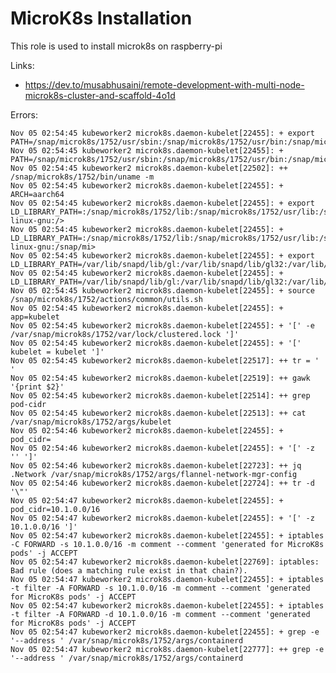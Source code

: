 # MicroK8s Installation

This role is used to install microk8s on raspberry-pi

Links:
- https://dev.to/musabhusaini/remote-development-with-multi-node-microk8s-cluster-and-scaffold-4o1d

Errors:

    Nov 05 02:54:45 kubeworker2 microk8s.daemon-kubelet[22455]: + export PATH=/snap/microk8s/1752/usr/sbin:/snap/microk8s/1752/usr/bin:/snap/microk8s/1752/sbin:/snap/microk8s/1752/bin:/>
    Nov 05 02:54:45 kubeworker2 microk8s.daemon-kubelet[22455]: + PATH=/snap/microk8s/1752/usr/sbin:/snap/microk8s/1752/usr/bin:/snap/microk8s/1752/sbin:/snap/microk8s/1752/bin:/usr/loc>
    Nov 05 02:54:45 kubeworker2 microk8s.daemon-kubelet[22502]: ++ /snap/microk8s/1752/bin/uname -m
    Nov 05 02:54:45 kubeworker2 microk8s.daemon-kubelet[22455]: + ARCH=aarch64
    Nov 05 02:54:45 kubeworker2 microk8s.daemon-kubelet[22455]: + export LD_LIBRARY_PATH=:/snap/microk8s/1752/lib:/snap/microk8s/1752/usr/lib:/snap/microk8s/1752/lib/aarch64-linux-gnu:/>
    Nov 05 02:54:45 kubeworker2 microk8s.daemon-kubelet[22455]: + LD_LIBRARY_PATH=:/snap/microk8s/1752/lib:/snap/microk8s/1752/usr/lib:/snap/microk8s/1752/lib/aarch64-linux-gnu:/snap/mi>
    Nov 05 02:54:45 kubeworker2 microk8s.daemon-kubelet[22455]: + export LD_LIBRARY_PATH=/var/lib/snapd/lib/gl:/var/lib/snapd/lib/gl32:/var/lib/snapd/void::/snap/microk8s/1752/lib:/snap>
    Nov 05 02:54:45 kubeworker2 microk8s.daemon-kubelet[22455]: + LD_LIBRARY_PATH=/var/lib/snapd/lib/gl:/var/lib/snapd/lib/gl32:/var/lib/snapd/void::/snap/microk8s/1752/lib:/snap/microk>
    Nov 05 02:54:45 kubeworker2 microk8s.daemon-kubelet[22455]: + source /snap/microk8s/1752/actions/common/utils.sh
    Nov 05 02:54:45 kubeworker2 microk8s.daemon-kubelet[22455]: + app=kubelet
    Nov 05 02:54:45 kubeworker2 microk8s.daemon-kubelet[22455]: + '[' -e /var/snap/microk8s/1752/var/lock/clustered.lock ']'
    Nov 05 02:54:45 kubeworker2 microk8s.daemon-kubelet[22455]: + '[' kubelet = kubelet ']'
    Nov 05 02:54:45 kubeworker2 microk8s.daemon-kubelet[22517]: ++ tr = ' '
    Nov 05 02:54:45 kubeworker2 microk8s.daemon-kubelet[22519]: ++ gawk '{print $2}'
    Nov 05 02:54:45 kubeworker2 microk8s.daemon-kubelet[22514]: ++ grep pod-cidr
    Nov 05 02:54:45 kubeworker2 microk8s.daemon-kubelet[22513]: ++ cat /var/snap/microk8s/1752/args/kubelet
    Nov 05 02:54:46 kubeworker2 microk8s.daemon-kubelet[22455]: + pod_cidr=
    Nov 05 02:54:46 kubeworker2 microk8s.daemon-kubelet[22455]: + '[' -z '' ']'
    Nov 05 02:54:46 kubeworker2 microk8s.daemon-kubelet[22723]: ++ jq .Network /var/snap/microk8s/1752/args/flannel-network-mgr-config
    Nov 05 02:54:46 kubeworker2 microk8s.daemon-kubelet[22724]: ++ tr -d '\"'
    Nov 05 02:54:47 kubeworker2 microk8s.daemon-kubelet[22455]: + pod_cidr=10.1.0.0/16
    Nov 05 02:54:47 kubeworker2 microk8s.daemon-kubelet[22455]: + '[' -z 10.1.0.0/16 ']'
    Nov 05 02:54:47 kubeworker2 microk8s.daemon-kubelet[22455]: + iptables -C FORWARD -s 10.1.0.0/16 -m comment --comment 'generated for MicroK8s pods' -j ACCEPT
    Nov 05 02:54:47 kubeworker2 microk8s.daemon-kubelet[22769]: iptables: Bad rule (does a matching rule exist in that chain?).
    Nov 05 02:54:47 kubeworker2 microk8s.daemon-kubelet[22455]: + iptables -t filter -A FORWARD -s 10.1.0.0/16 -m comment --comment 'generated for MicroK8s pods' -j ACCEPT
    Nov 05 02:54:47 kubeworker2 microk8s.daemon-kubelet[22455]: + iptables -t filter -A FORWARD -d 10.1.0.0/16 -m comment --comment 'generated for MicroK8s pods' -j ACCEPT
    Nov 05 02:54:47 kubeworker2 microk8s.daemon-kubelet[22455]: + grep -e '--address ' /var/snap/microk8s/1752/args/containerd
    Nov 05 02:54:47 kubeworker2 microk8s.daemon-kubelet[22777]: ++ grep -e '--address ' /var/snap/microk8s/1752/args/containerd

